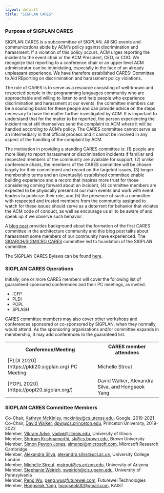 ```yaml
---
layout: default
title: "SIGPLAN CARES"
---
```


### Purpose of SIGPLAN CARES 

SIGPLAN CARES is a subcommittee of SIGPLAN. All SIG events and communications 
abide by ACM’s policy against discrimination and harassment. If a violation 
of this policy occurs, ACM urges reporting the incident to the event chair or 
the ACM President, CEO, or COO. We recognize that reporting to a conference 
chair or an upper level ACM administrator can be intimidating, especially 
in the face of an already unpleasant experience. We have therefore established 
CARES: Committee to Aid REporting on discrimination and harassment policy 
violations.
 
The role of CARES is to serve as a resource consisting of well-known and 
respected people in the programming languages community who are approachable 
and willing to listen to and help people who experience discrimination and 
harassment at our events; the committee members can be a sounding board for 
these people and can provide advice on the steps necessary to have the matter 
further investigated by ACM. It is important to understand that for the matter 
to be reported, the person experiencing the incident must still themselves send 
the complaint to ACM where it will be handled according to ACM’s policy. The 
CARES committee cannot serve as an intermediary in that official process and it 
cannot be involved in any aspect of the handling of the complaint by ACM.
 
The motivation in providing a standing CARES committee is: (1) people are more 
likely to report harassment or discrimination incidents if familiar and respected 
members of the community are available for support, (2) unlike conference chairs, 
the members of the CARES committee will be chosen largely for their commitment and 
record on the targeted issues, (3) longer membership terms and an (eventually) 
established committee enable building experience and a record that inspires more 
trust for those considering coming forward about an incident, (4) committee members 
are expected to be physically present at our main events and work with event leaders 
to publicize their role, and (5) the presence of such a committee with respected 
and trusted members from the community assigned to watch for these issues should 
serve as a deterrent for behavior that violates the ACM code of conduct, as well as 
encourage us all to be aware of and speak up if we observe such behavior.


A [blog post](https://www.sigarch.org/what-happens-to-us-does-not-happen-to-most-of-you/) 
provides background about the formation of the first CARES committee 
in the architecture community and this blog post talks about harassment some members 
of our community have experienced.  The [SIGARCH/SIGMICRO CARES](https://www.sigarch.org/benefit/cares/) 
committee led to foundation of the SIGPLAN committee.

The SIGPLAN CARES Bylaws can be found [here](http://www.sigplan.org/CaresBylaws). 

### SIGPLAN CARES Operations

Initially, one or more CARES members will cover the following list of guaranteed sponsored conferences and 
their PC meetings, as invited.

- ICFP
- PLDI
- POPL
- SPLASH

CARES committee members may also cover other workshops and conferences sponsored or co-sponsored 
by SIGPLAN, when they normally would attend.  As the sponsoring organizations and/or committee 
expands in membership, it may add conferences to the guaranteed list.

<table style="width:100%">
  <tr>
    <th><b>Conference/Meeting</b></th>
    <th><b>CARES member attendees</b></th>
 </tr>
 <tr>
    <td>[PLDI 2020](https://pldi20.sigplan.org) PC Meeting</td>
    <td>Michelle Strout</td>
  </tr>
 <tr>
    <td>[POPL 2020](https://popl20.sigplan.org/)</td>
    <td>David Walker, Alexandra Silva, and Hongseok Yang</td>
  </tr>
</table>


### SIGPLAN CARES Committee Members

Co-Chair, [Kathryn McKinley](https://www.cs.utexas.edu/users/mckinley/), mckinley@cs.utexas.edu, Google, 2019-2021  
Co-Chair, [David Walker](https://www.cs.princeton.edu/~dpw/), dpw@cs.princeton.edu, Princeton University, 2019-2022  
Member, [Vikram Adve](https://vikram.cs.illinois.edu/), vadve@illinois.edu, University of Illinois  
Member, [Shriram Krishnamurthi](https://cs.brown.edu/~sk/), sk@cs.brown.edu, Brown University  
Member, [Simon Peyton Jones](https://www.microsoft.com/en-us/research/people/simonpj/), simonpj@microsoft.com, Microsoft Research Cambridge  
Member, [Alexandra Silva](https://www.alexandrasilva.org/#/main.html), alexandra.silva@ucl.ac.uk, University College London   
Member, [Michelle Strout](http://cgi.cs.arizona.edu/~mstrout/), mstrout@cs.arizon.edu, University of Arizona  
Member, [Stephanie Weirich](https://www.cis.upenn.edu/~sweirich/), sweirich@cis.upenn.edu, University of Pennsylvania  
Member, [Peng Wu](https://pengwu.wordpress.com/), peng.wu@futurewei.com, Futurewei Technologies  
Member, [Hongseok Yang](https://sites.google.com/view/hongseokyang/home), hongseok00@gmail.com, KAIST  
